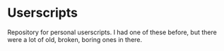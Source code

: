 # Userscripts
Repository for personal userscripts. I had one of these before, but there were a lot of old, broken, boring ones in there.
